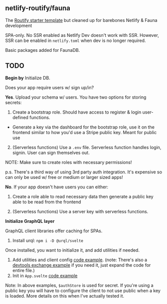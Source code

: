 ## netlify-routify/fauna

The [Routify starter template](https://github.com/roxiness/routify-starter) but cleaned up for barebones Netlify & Fauna development

SPA-only. No SSR enabled as Netlify Dev doesn't work with SSR. However, SSR can be enabled in `netlify.toml` when dev is no longer required.

Basic packages added for FaunaDB.

## TODO

**Begin by** Initialize DB.

Does your app require users w/ sign up/in?

**Yes**. Upload your schema w/ users. You have two options for storing secrets:

1. Create a bootstrap role. Should have access to register & login user-defined functions.

- Generate a key via the dashboard for the bootstrap role, use it on the frontend similar to how you'd use a Stripe public key. Meant for public use

2. (Serverless functions) Use a `.env` file. Serverless function handles login, signin. User can sign themselves out.

NOTE: Make sure to create roles with necessary permissions!

p.s. There's a third way of using 3rd party auth integration. It's expensive so can only be used w/ free or medium or larger sized apps!

**No**. If your app doesn't have users you can either:

1. Create a role able to read necessary data then generate a public key able to be read from the frontend

2. (Serverless functions) Use a server key with serverless functions.

**Initialize GraphQL layer**

GraphQL client libraries offer caching for SPAs.

1. Install urql: `npm i -D @urql/svelte`

Once installed, you want to initialize it, and add utilities if needed.

1. Add utilities and client config [code example](https://github.com/chingu-voyages/v26-bears-team-07/blob/main/src/utils/client.js). (note: There's also a [devtools exchange example](https://github.com/chingu-voyages/v26-bears-team-07/commit/8a8e60b6dd90d6d644680541dddf9418a4047e3b) if you need it, just expand the code for entire file.)
2. Init in `App.svelte` [code example](https://github.com/chingu-voyages/v26-bears-team-07/blob/main/src/App.svelte)

Note: In above examples, `$authStore` is used for secret. If you're using a public key you will have to configure the client to not use public when a key is loaded. More details on this when I've actually tested it.
